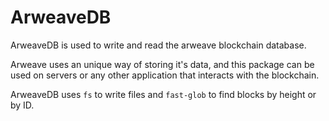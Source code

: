 # ArweaveDB
ArweaveDB is used to write and read the arweave blockchain database.

Arweave uses an unique way of storing it's data, and this package can be used on servers or any other application that interacts with the blockchain.

ArweaveDB uses `fs` to write files and `fast-glob` to find blocks by height or by ID.
